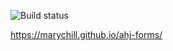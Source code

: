 ![Build status](https://ci.appveyor.com/api/projects/status/b8ukgx1acrvbhg35/branch/master?svg=true)

https://marychill.github.io/ahj-forms/